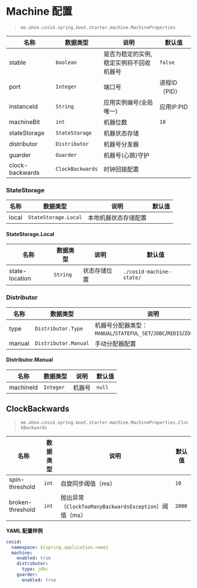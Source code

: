 # Machine 配置

> `me.ahoo.cosid.spring.boot.starter.machine.MachineProperties`

| 名称              | 数据类型             | 说明                   | 默认值       |
|-----------------|------------------|----------------------|-----------|
| stable          | `boolean`        | 是否为稳定的实例,稳定实例将不回收机器号 | `false`   |
| port            | `Integer`        | 端口号                  | 进程ID（PID） |
| instanceId      | `String`         | 应用实例编号(全局唯一)         | 应用IP:PID  |
| machineBit      | `int`            | 机器位数                 | `10`      |
| stateStorage    | `StateStorage`   | 机器状态存储               |           |
| distributor     | `Distributor`    | 机器号分发器               |           |
| guarder         | `Guarder`        | 机器号(心跳)守护            |           |
| clock-backwards | `ClockBackwards` | 时钟回拨配置               |           |

### StateStorage

| 名称      | 数据类型                 | 说明         | 默认值    |
|---------|----------------------|------------|--------|
| local   | `StateStorage.Local` | 本地机器状态存储配置 |        |

#### StateStorage.Local

| 名称             | 数据类型     | 说明     | 默认值                      |
|----------------|----------|--------|--------------------------|
| state-location | `String` | 状态存储位置 | `./cosid-machine-state/` |

### Distributor

| 名称     | 数据类型                 | 说明                                                          | 默认值      |
|--------|----------------------|-------------------------------------------------------------|----------|
| type   | `Distributor.Type`   | 机器号分配器类型：`MANUAL`/`STATEFUL_SET`/`JDBC`/`REDIS`/`ZOOKEEPER` | `MANUAL` |
| manual | `Distributor.Manual` | 手动分配器配置                                                     |          |

#### Distributor.Manual

| 名称        | 数据类型      | 说明  | 默认值    |
|-----------|-----------|-----|--------|
| machineId | `Integer` | 机器号 | `null` |

## ClockBackwards

> `me.ahoo.cosid.spring.boot.starter.machine.MachineProperties.ClockBackwards`

| 名称               | 数据类型  | 说明                                           | 默认值    |
|------------------|-------|----------------------------------------------|--------|
| spin-threshold   | `int` | 自旋同步阈值（ms）                                   | `10`   |
| broken-threshold | `int` | 抛出异常（`ClockTooManyBackwardsException`）阈值（ms） | `2000` |

**YAML 配置样例**

```yaml
cosid:
  namespace: ${spring.application.name}
  machine:
    enabled: true
    distributor:
      type: jdbc
    guarder:
      enabled: true
```
